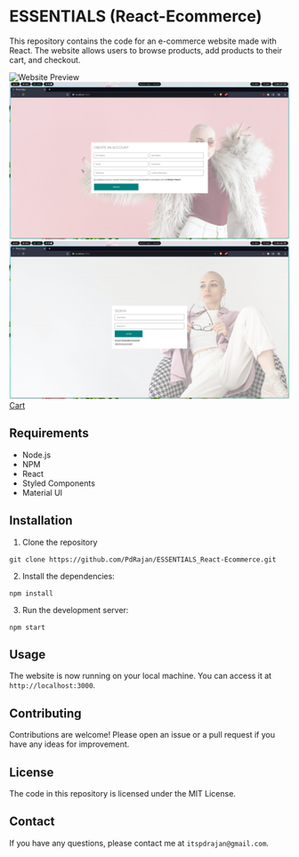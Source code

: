 # ESSENTIALS (React-Ecommerce)

This repository contains the code for an e-commerce website made with React. The website allows users to browse products, add products to their cart, and checkout.

![Website Preview](preview/preview.gif) 
![Register](preview/register.png) ![Login](preview/login.png)
[Cart](preview/cart.png)

## Requirements

* Node.js
* NPM
* React
* Styled Components
* Material UI

## Installation

1. Clone the repository
```
git clone https://github.com/PdRajan/ESSENTIALS_React-Ecommerce.git
```
2. Install the dependencies: 
```
npm install
```
3. Run the development server: 
```
npm start
```

## Usage

The website is now running on your local machine. You can access it at `http://localhost:3000`.

## Contributing

Contributions are welcome! Please open an issue or a pull request if you have any ideas for improvement.

## License

The code in this repository is licensed under the MIT License.

## Contact

If you have any questions, please contact me at `itspdrajan@gmail.com`.
